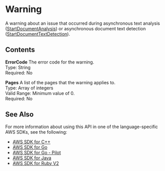 # Warning<a name="API_Warning"></a>

A warning about an issue that occurred during asynchronous text analysis \([StartDocumentAnalysis](API_StartDocumentAnalysis.md)\) or asynchronous document text detection \([StartDocumentTextDetection](API_StartDocumentTextDetection.md)\)\. 

## Contents<a name="API_Warning_Contents"></a>

 **ErrorCode**   <a name="Textract-Type-Warning-ErrorCode"></a>
The error code for the warning\.  
Type: String  
Required: No

 **Pages**   <a name="Textract-Type-Warning-Pages"></a>
A list of the pages that the warning applies to\.  
Type: Array of integers  
Valid Range: Minimum value of 0\.  
Required: No

## See Also<a name="API_Warning_SeeAlso"></a>

For more information about using this API in one of the language\-specific AWS SDKs, see the following:
+  [AWS SDK for C\+\+](https://docs.aws.amazon.com/goto/SdkForCpp/textract-2018-06-27/Warning) 
+  [AWS SDK for Go](https://docs.aws.amazon.com/goto/SdkForGoV1/textract-2018-06-27/Warning) 
+  [AWS SDK for Go \- Pilot](https://docs.aws.amazon.com/goto/SdkForGoPilot/textract-2018-06-27/Warning) 
+  [AWS SDK for Java](https://docs.aws.amazon.com/goto/SdkForJava/textract-2018-06-27/Warning) 
+  [AWS SDK for Ruby V2](https://docs.aws.amazon.com/goto/SdkForRubyV2/textract-2018-06-27/Warning) 